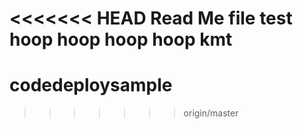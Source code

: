 <<<<<<< HEAD
Read Me file
test
hoop
hoop
hoop
hoop
kmt
=======
# codedeploysample
>>>>>>> origin/master
